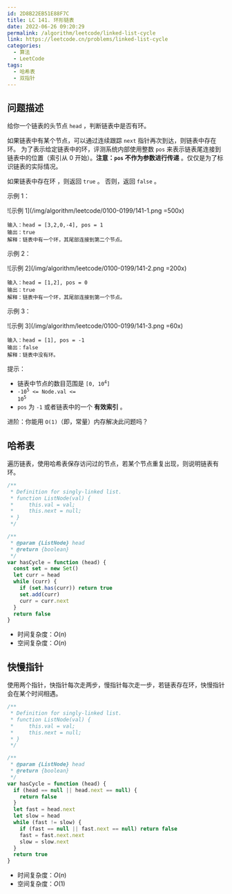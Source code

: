```yaml
---
id: 2D8B22EB51E88F7C
title: LC 141. 环形链表
date: 2022-06-26 09:20:29
permalink: /algorithm/leetcode/linked-list-cycle
link: https://leetcode.cn/problems/linked-list-cycle
categories:
  - 算法
  - LeetCode
tags:
  - 哈希表
  - 双指针
---
```


<Level :type='1'/>

## 问题描述

给你一个链表的头节点 `head` ，判断链表中是否有环。

如果链表中有某个节点，可以通过连续跟踪 `next` 指针再次到达，则链表中存在环。 为了表示给定链表中的环，评测系统内部使用整数 `pos` 来表示链表尾连接到链表中的位置（索引从 0 开始）。**注意：`pos` 不作为参数进行传递**
。仅仅是为了标识链表的实际情况。

如果链表中存在环 ，则返回 `true` 。 否则，返回 `false` 。

示例 1：

![示例 1](/img/algorithm/leetcode/0100-0199/141-1.png =500x)

```text
输入：head = [3,2,0,-4], pos = 1
输出：true
解释：链表中有一个环，其尾部连接到第二个节点。
```

示例 2：

![示例 2](/img/algorithm/leetcode/0100-0199/141-2.png =200x)

```text
输入：head = [1,2], pos = 0
输出：true
解释：链表中有一个环，其尾部连接到第一个节点。
```

示例 3：

![示例 3](/img/algorithm/leetcode/0100-0199/141-3.png =60x)

```text
输入：head = [1], pos = -1
输出：false
解释：链表中没有环。
```

提示：

- 链表中节点的数目范围是 <code>[0, 10<sup>4</sup>]</code>
- <code>-10<sup>5</sup> <= Node.val <= 10<sup>5</sup></code>
- `pos` 为 `-1` 或者链表中的一个 **有效索引** 。

进阶：你能用 `O(1)`（即，常量）内存解决此问题吗？

## 哈希表

遍历链表，使用哈希表保存访问过的节点，若某个节点重复出现，则说明链表有环。

```javascript
/**
 * Definition for singly-linked list.
 * function ListNode(val) {
 *     this.val = val;
 *     this.next = null;
 * }
 */

/**
 * @param {ListNode} head
 * @return {boolean}
 */
var hasCycle = function (head) {
  const set = new Set()
  let curr = head
  while (curr) {
    if (set.has(curr)) return true
    set.add(curr)
    curr = curr.next
  }
  return false
}
```

- 时间复杂度：$O(n)$
- 空间复杂度：$O(n)$

## 快慢指针

使用两个指针，快指针每次走两步，慢指针每次走一步，若链表存在环，快慢指针会在某个时间相遇。

```javascript
/**
 * Definition for singly-linked list.
 * function ListNode(val) {
 *     this.val = val;
 *     this.next = null;
 * }
 */

/**
 * @param {ListNode} head
 * @return {boolean}
 */
var hasCycle = function (head) {
  if (head == null || head.next == null) {
    return false
  }
  let fast = head.next
  let slow = head
  while (fast != slow) {
    if (fast == null || fast.next == null) return false
    fast = fast.next.next
    slow = slow.next
  }
  return true
}
```

- 时间复杂度：$O(n)$
- 空间复杂度：$O(1)$
